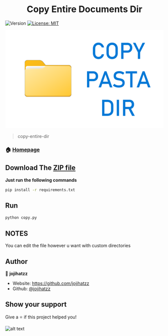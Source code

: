 <h1 align="center">Copy Entire Documents Dir</h1>
<p>
  <img alt="Version" src="https://img.shields.io/badge/version-1.0-blue.svg?cacheSeconds=2592000" />
  <a href="https://github.com/jojihatzz/SchoolGradesSystemTerminalVer/blob/main/LICENSE" target="_blank">
    <img alt="License: MIT" src="https://img.shields.io/badge/License-MIT-yellow.svg" />
  </a>
</p>





![alt text](https://raw.githubusercontent.com/jojihatzz/copy-entire-dir/main/bg.png)






> copy-entire-dir

### 🏠 [Homepage](https://github.com/jojihatzz/copy-entire-dir)

## Download The [ZIP file](https://github.com/jojihatzz/copy-entire-dir/archive/refs/heads/main.zip)
**Just run the following commands**
```sh
pip install -r requirements.txt
```

## Run

```sh
python copy.py
```

## NOTES

You can edit the file however u want
with custom directories


## Author

👤 **jojihatzz**

* Website: https://github.com/jojihatzz
* Github: [@jojihatzz](https://github.com/jojihatzz)

## Show your support

Give a ⭐️ if this project helped you! 




![alt text](https://github.com/jojihatzz/SchoolGradesSystemTerminalVer/blob/main/yee.jpg?raw=true)